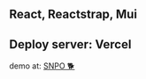 
## React, Reactstrap, Mui
## Deploy server: Vercel
demo at: <a href= "https://main-ui-six.vercel.app/" target = 'blank' >SNPO 🐕</a>
